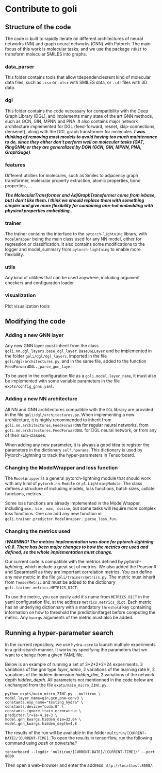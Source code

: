 # Contribute to goli

## Structure of the code

The code is built to rapidly iterate on different architectures of neural networks (NN) and graph neural networks (GNN) with Pytorch. The main focus of this work is molecular tasks, and we use the package `rdkit` to transform molecular SMILES into graphs.

### data_parser

This folder contains tools that allow tdependenciesrent kind of molecular data files, such as `.csv` or `.xlsx` with SMILES data, or `.sdf` files with 3D data.

### dgl

This folder contains the code necessary for compatibility with the Deep Graph Library (DGL), and implements many state of the art GNN methods, such as GCN, GIN, MPNN and PNA.
It also contains major network architecture implemented for DGL (feed-forward, resnet, skip-connections, densenet), along with the DGL graph transformer for molecules.
**_I was thinking of removing most models to avoid having too much maintenance to do, since they either don't perform well on molecular tasks (GAT, RingGNN) or they are generalized by DGN (GCN, GIN, MPNN, PNA, GraphSage)_**.

### features

Different utilities for molecules, such as Smiles to adjacency graph transformer, molecular property extraction, atomic properties, bond properties, ...

**_The MolecularTransformer and AdjGraphTransformer come from ivbase, but I don't like them. I think we should replace them with something simpler and give more flexibility for combining one-hot embedding with physical properties embedding._**.

### trainer

The trainer contains the interface to the `pytorch-lightning` library, with `ModelWrapper` being the main class used for any NN model, either for regression or classification. It also contains some modifications to the logger and model_summary from `pytorch-lightning` to enable more flexibility.

### utils

Any kind of utilities that can be used anywhere, including argument checkers and configuration loader

### visualization

Plot visualization tools

## Modifying the code

### Adding a new GNN layer

Any new GNN layer must inherit from the class `goli.nn.dgl_layers.base_dgl_layer.BaseDGLLayer` and be implemented in the folder `goli/dgl/dgl_layers`, imported in the file `goli/dgl/architectures.py`, and in the same file, added to the function `FeedForwardDGL._parse_gnn_layer`.

To be used in the configuration file as a `goli.model.layer_name`, it must also be implemented with some variable parameters in the file `expts/config_gnns.yaml`.

### Adding a new NN architecture

All NN and GNN architectures compatible with the `DGL` library are provided in the file `goli/dgl/architectures.py`. When implementing a new architecture, it is highly recommended to inherit from `goli.nn.architectures.FeedForwardNN` for regular neural networks, from `goli.nn.architectures.FeedForwardDGL` for DGL neural network, or from any of their sub-classes.

When adding any new parameter, it is always a good idea to register the parameters in the dictionary `self.hparams`. This dictionary is used by Pytorch-Lightning to track the hyper-parameters in Tensorboard.

### Changing the ModelWrapper and loss function

The `ModelWrapper` is a general pytorch-lightning module that should work with any kind of `pytorch.nn.Module` or `pl.LightningModule`. The class defines a structure of including models, loss functions, batch sizes, collate functions, metrics...

Some loss functions are already implemented in the ModelWrapper, including `mse, bce, mae, cosine`, but some tasks will require more complex loss functions. One can add any new function in `goli.trainer.predictor.ModelWrapper._parse_loss_fun`.

### Changing the metrics used

**_!WARNING! The metrics implementation was done for pytorch-lightning v0.8. There has been major changes to how the metrics are used and defined, so the whole implementation must change._**

Our current code is compatible with the metrics defined by _pytorch-lightning_, which include a great set of metrics. We also added the PearsonR and SpearmanR as they are important correlation metrics. You can define any new metric in the file `goli/trainer/metrics.py`. The metric must inherit from `TensorMetric` and must be added to the dictionary `goli.trainer.metrics.METRICS_DICT`.

To use the metric, you can easily add it's name from `METRICS_DICT` in the yaml configuration file, at the address `metrics.metrics_dict`. Each metric has an underlying dictionnary with a mandatory `threshold` key containing information on how to threshold the prediction/target before computing the metric. Any `kwargs` arguments of the metric must also be added.

## Running a hyper-parameter search

In the current repository, we use `hydra-core` to launch multiple experiments in a grid-search manner. It works by specifying the parameters that we want to change from a given YAML file.

Below is an example of running a set of 3\*2\*2\*2=24 experiments, 3 variations of the gnn type _layer_name_, 2 variations of the learning rate _lr_, 2 variations of the hidden dimension _hidden_dim_, 2 variations of the network depth _hidden_depth_. All parameters not mentionned in the code below are unchanged from the file `expts/main_micro_ZINC.py`.

    python expts/main_micro_ZINC.py --multirun \
    model.layer_name=gin,gcn,pna-conv3 \
    constants.exp_name="testing_hydra" \
    constants.device="cuda:0" \
    constants.ignore_train_error=true \
    predictor.lr=1e-4,1e-3 \
    model.gnn_kwargs.hidden_dim=32,64 \
    model.gnn_kwargs.hidden_depth=4,8

The results of the run will be available in the folder `multirun/[CURRENT-DATE]/[CURRENT-TIME]`. To open the results in tensorflow, run the following command using _bash_ or _powershell_

`tensorboard --logdir 'multirun/[CURRENT-DATE]/[CURRENT-TIME]/' --port 8000`

Then open a web-browser and enter the address `http://localhost:8000/`.
